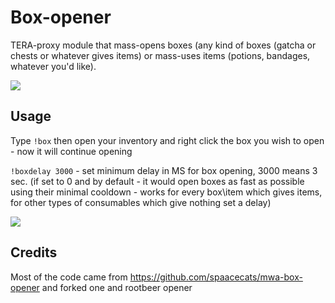 Box-opener
===
TERA-proxy module that mass-opens boxes (any kind of boxes (gatcha or chests or whatever gives items) or mass-uses items (potions, bandages, whatever you'd like).

![](http://i.cubeupload.com/rF27Xw.jpg)

## Usage
Type `!box` then open your inventory and right click the box you wish to open - now it will continue opening

`!boxdelay 3000` - set minimum delay in MS for box opening, 3000 means 3 sec. (if set to 0 and by default - it would open boxes as fast as possible using their minimal cooldown - works for every box\item which gives items, for other types of consumables which give nothing set a delay)

![](http://i.cubeupload.com/Sr7lEW.jpg)

## Credits
Most of the code came from https://github.com/spaacecats/mwa-box-opener and forked one and rootbeer opener
